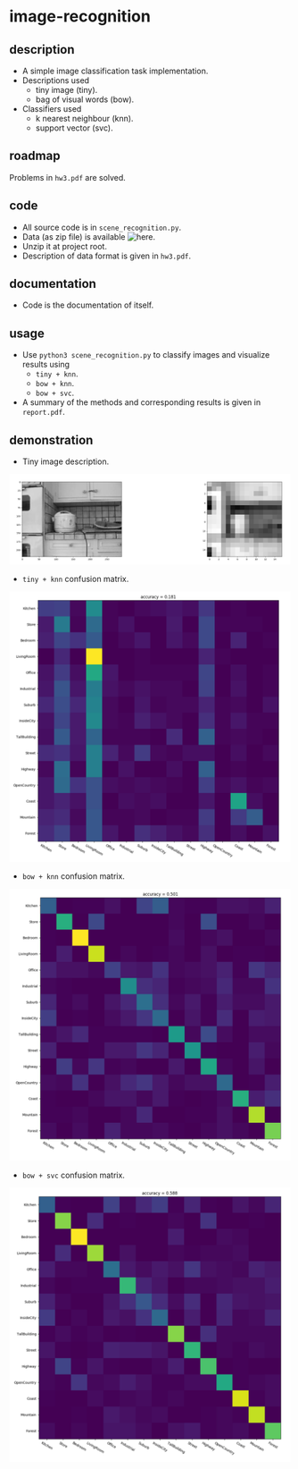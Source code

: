# image-recognition

## description
- A simple image classification task implementation.
- Descriptions used
    - tiny image (tiny).
    - bag of visual words (bow).
- Classifiers used
    - k nearest neighbour (knn).
    - support vector (svc).

## roadmap
Problems in `hw3.pdf` are solved.

## code
- All source code is in `scene_recognition.py`.
- Data (as zip file) is available ![here](https://drive.google.com/file/d/19W2wTyEZm3LFg3ZZuegVtlEpifvarT70/view?usp=sharing).
- Unzip it at project root.
- Description of data format is given in `hw3.pdf`.

## documentation
- Code is the documentation of itself.

## usage
- Use `python3 scene_recognition.py` to classify images and visualize results using
    - `tiny + knn`.
    - `bow + knn`.
    - `bow + svc`.
- A summary of the methods and corresponding results is given in `report.pdf`.

## demonstration
- Tiny image description.

![](./github/tiny.png)

- `tiny + knn` confusion matrix.

![](./github/tiny+knn.png)

- `bow + knn` confusion matrix.

![](./github/bow+knn.png)

- `bow + svc` confusion matrix.

![](./github/bow+svc.png)
